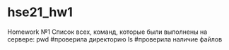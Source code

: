 # hse21_hw1
Homework №1
Список всех, команд, которые были выполнены на сервере:
pwd #проверила директорию
ls #проверила наличие файлов

